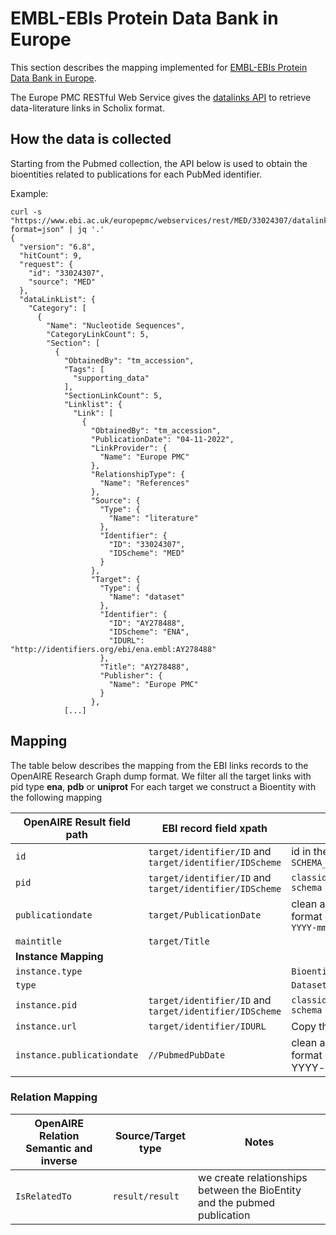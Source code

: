 # EMBL-EBIs Protein Data Bank in Europe

This section describes the mapping implemented for [EMBL-EBIs Protein Data Bank in Europe](https://www.ebi.ac.uk/).

The Europe PMC RESTful Web Service gives the [datalinks API](https://europepmc.org/RestfulWebService#!/Europe32PMC32Articles32RESTful32API) to retrieve data-literature links in Scholix format.

## How the data is collected

Starting from the Pubmed collection, the API below is used to obtain the bioentities related to publications for each PubMed identifier.

Example:

```commandline
curl -s "https://www.ebi.ac.uk/europepmc/webservices/rest/MED/33024307/datalinks?format=json" | jq '.'
{
  "version": "6.8",
  "hitCount": 9,
  "request": {
    "id": "33024307",
    "source": "MED"
  },
  "dataLinkList": {
    "Category": [
      {
        "Name": "Nucleotide Sequences",
        "CategoryLinkCount": 5,
        "Section": [
          {
            "ObtainedBy": "tm_accession",
            "Tags": [
              "supporting_data"
            ],
            "SectionLinkCount": 5,
            "Linklist": {
              "Link": [
                {
                  "ObtainedBy": "tm_accession",
                  "PublicationDate": "04-11-2022",
                  "LinkProvider": {
                    "Name": "Europe PMC"
                  },
                  "RelationshipType": {
                    "Name": "References"
                  },
                  "Source": {
                    "Type": {
                      "Name": "literature"
                    },
                    "Identifier": {
                      "ID": "33024307",
                      "IDScheme": "MED"
                    }
                  },
                  "Target": {
                    "Type": {
                      "Name": "dataset"
                    },
                    "Identifier": {
                      "ID": "AY278488",
                      "IDScheme": "ENA",
                      "IDURL": "http://identifiers.org/ebi/ena.embl:AY278488"
                    },
                    "Title": "AY278488",
                    "Publisher": {
                      "Name": "Europe PMC"
                    }
                  },
            [...]
```

## Mapping
The table below describes the mapping from the EBI links records to the OpenAIRE Research Graph dump format.
We filter all the target links with pid type **ena**, **pdb** or **uniprot**
For each target we construct a Bioentity with the following mapping


| OpenAIRE Result field path  | EBI record field xpath                                   | Notes                                                         |
|-----------------------------|----------------------------------------------------------|---------------------------------------------------------------|
| `id`                        | `target/identifier/ID` and  `target/identifier/IDScheme` | id in the form `SCHEMA_________::md5(pid)`                    |
| `pid`                       | `target/identifier/ID` and  `target/identifier/IDScheme` | `classid = classname = schema`                                |
| `publicationdate`           | `target/PublicationDate`                                 | clean and normalize the format of the date to be `YYYY-mm-dd` |
| `maintitle`                 | `target/Title`                                           |                                                               |
| **Instance Mapping**        |                                                          |                                                               |
| `instance.type`             |                                                          | `Bioentity`                                                   |
| `type`                      |                                                          | `Dataset`                                                     | 
| `instance.pid`              | `target/identifier/ID` and  `target/identifier/IDScheme` | `classid = classname = schema`                                |
| `instance.url`              | `target/identifier/IDURL`                                | Copy the value as it is                                       |
| `instance.publicationdate`  | `//PubmedPubDate`                                        | clean and normalize the format of the date to be YYYY-mm-dd   |


### Relation Mapping
| OpenAIRE Relation Semantic and inverse | Source/Target type  | Notes                                                                    |
|----------------------------------------|---------------------|--------------------------------------------------------------------------|
| `IsRelatedTo`                          | `result/result`     | we create relationships between the BioEntity and the pubmed publication |
